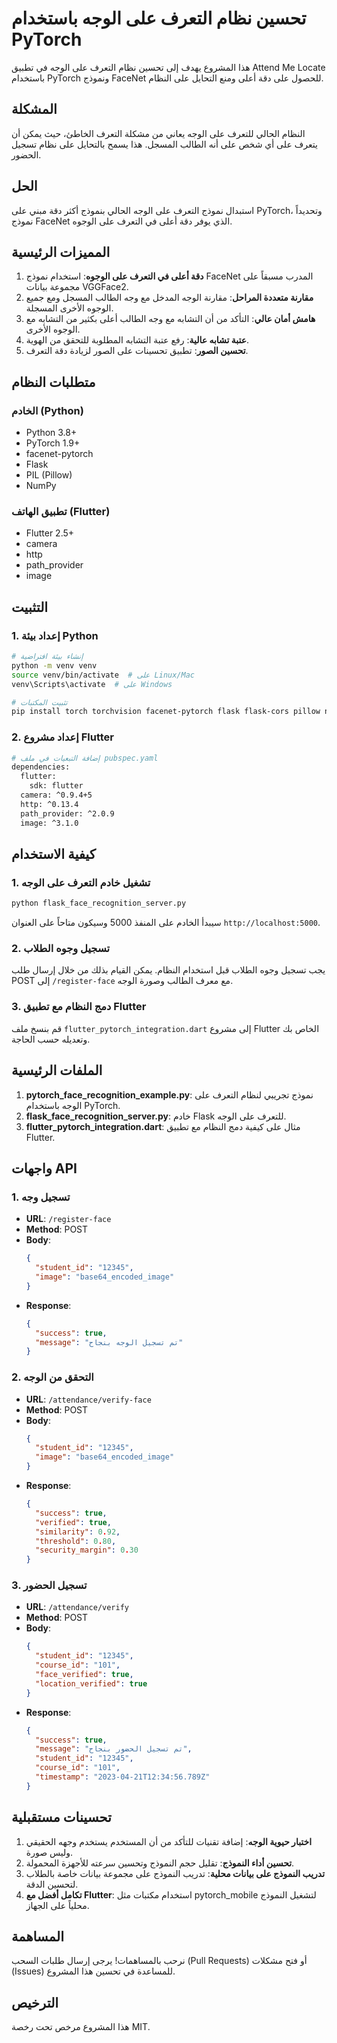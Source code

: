 # تحسين نظام التعرف على الوجه باستخدام PyTorch

هذا المشروع يهدف إلى تحسين نظام التعرف على الوجه في تطبيق Attend Me Locate باستخدام PyTorch ونموذج FaceNet للحصول على دقة أعلى ومنع التحايل على النظام.

## المشكلة

النظام الحالي للتعرف على الوجه يعاني من مشكلة التعرف الخاطئ، حيث يمكن أن يتعرف على أي شخص على أنه الطالب المسجل. هذا يسمح بالتحايل على نظام تسجيل الحضور.

## الحل

استبدال نموذج التعرف على الوجه الحالي بنموذج أكثر دقة مبني على PyTorch، وتحديداً نموذج FaceNet الذي يوفر دقة أعلى في التعرف على الوجوه.

## المميزات الرئيسية

1. **دقة أعلى في التعرف على الوجوه**: استخدام نموذج FaceNet المدرب مسبقاً على مجموعة بيانات VGGFace2.
2. **مقارنة متعددة المراحل**: مقارنة الوجه المدخل مع وجه الطالب المسجل ومع جميع الوجوه الأخرى المسجلة.
3. **هامش أمان عالي**: التأكد من أن التشابه مع وجه الطالب أعلى بكثير من التشابه مع الوجوه الأخرى.
4. **عتبة تشابه عالية**: رفع عتبة التشابه المطلوبة للتحقق من الهوية.
5. **تحسين الصور**: تطبيق تحسينات على الصور لزيادة دقة التعرف.

## متطلبات النظام

### الخادم (Python)
- Python 3.8+
- PyTorch 1.9+
- facenet-pytorch
- Flask
- PIL (Pillow)
- NumPy

### تطبيق الهاتف (Flutter)
- Flutter 2.5+
- camera
- http
- path_provider
- image

## التثبيت

### 1. إعداد بيئة Python
```bash
# إنشاء بيئة افتراضية
python -m venv venv
source venv/bin/activate  # على Linux/Mac
venv\Scripts\activate  # على Windows

# تثبيت المكتبات
pip install torch torchvision facenet-pytorch flask flask-cors pillow numpy
```

### 2. إعداد مشروع Flutter
```bash
# إضافة التبعيات في ملف pubspec.yaml
dependencies:
  flutter:
    sdk: flutter
  camera: ^0.9.4+5
  http: ^0.13.4
  path_provider: ^2.0.9
  image: ^3.1.0
```

## كيفية الاستخدام

### 1. تشغيل خادم التعرف على الوجه
```bash
python flask_face_recognition_server.py
```

سيبدأ الخادم على المنفذ 5000 وسيكون متاحاً على العنوان `http://localhost:5000`.

### 2. تسجيل وجوه الطلاب
يجب تسجيل وجوه الطلاب قبل استخدام النظام. يمكن القيام بذلك من خلال إرسال طلب POST إلى `/register-face` مع معرف الطالب وصورة الوجه.

### 3. دمج النظام مع تطبيق Flutter
قم بنسخ ملف `flutter_pytorch_integration.dart` إلى مشروع Flutter الخاص بك وتعديله حسب الحاجة.

## الملفات الرئيسية

1. **pytorch_face_recognition_example.py**: نموذج تجريبي لنظام التعرف على الوجه باستخدام PyTorch.
2. **flask_face_recognition_server.py**: خادم Flask للتعرف على الوجه.
3. **flutter_pytorch_integration.dart**: مثال على كيفية دمج النظام مع تطبيق Flutter.

## واجهات API

### 1. تسجيل وجه
- **URL**: `/register-face`
- **Method**: POST
- **Body**:
  ```json
  {
    "student_id": "12345",
    "image": "base64_encoded_image"
  }
  ```
- **Response**:
  ```json
  {
    "success": true,
    "message": "تم تسجيل الوجه بنجاح"
  }
  ```

### 2. التحقق من الوجه
- **URL**: `/attendance/verify-face`
- **Method**: POST
- **Body**:
  ```json
  {
    "student_id": "12345",
    "image": "base64_encoded_image"
  }
  ```
- **Response**:
  ```json
  {
    "success": true,
    "verified": true,
    "similarity": 0.92,
    "threshold": 0.80,
    "security_margin": 0.30
  }
  ```

### 3. تسجيل الحضور
- **URL**: `/attendance/verify`
- **Method**: POST
- **Body**:
  ```json
  {
    "student_id": "12345",
    "course_id": "101",
    "face_verified": true,
    "location_verified": true
  }
  ```
- **Response**:
  ```json
  {
    "success": true,
    "message": "تم تسجيل الحضور بنجاح",
    "student_id": "12345",
    "course_id": "101",
    "timestamp": "2023-04-21T12:34:56.789Z"
  }
  ```

## تحسينات مستقبلية

1. **اختبار حيوية الوجه**: إضافة تقنيات للتأكد من أن المستخدم يستخدم وجهه الحقيقي وليس صورة.
2. **تحسين أداء النموذج**: تقليل حجم النموذج وتحسين سرعته للأجهزة المحمولة.
3. **تدريب النموذج على بيانات محلية**: تدريب النموذج على مجموعة بيانات خاصة بالطلاب لتحسين الدقة.
4. **تكامل أفضل مع Flutter**: استخدام مكتبات مثل pytorch_mobile لتشغيل النموذج محلياً على الجهاز.

## المساهمة

نرحب بالمساهمات! يرجى إرسال طلبات السحب (Pull Requests) أو فتح مشكلات (Issues) للمساعدة في تحسين هذا المشروع.

## الترخيص

هذا المشروع مرخص تحت رخصة MIT.
